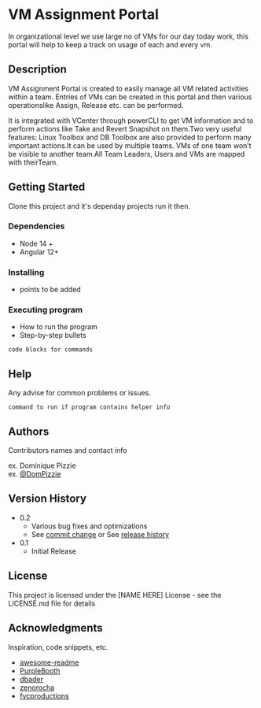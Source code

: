 # VM Assignment Portal

In organizational level we use large no of VMs for our day today work, this portal will help to keep a track on usage of each and every vm.

## Description

VM Assignment Portal is created to easily manage all VM related activities within a team. Entries of VMs can be created in this portal and then various operationslike Assign, Release etc. can be performed.

It is integrated with VCenter through powerCLI to get VM information and to perform actions like Take and Revert Snapshot on them.Two very useful features: Linux Toolbox and DB Toolbox are also provided to perform many important actions.It can be used by multiple teams. VMs of one team won’t be visible to another team.All Team Leaders, Users and VMs are mapped with theirTeam.

## Getting Started

Clone this project and it's dependay projects run it then.

### Dependencies

- Node 14 +
- Angular 12+

### Installing

- points to be added

### Executing program

- How to run the program
- Step-by-step bullets

```
code blocks for commands
```

## Help

Any advise for common problems or issues.

```
command to run if program contains helper info
```

## Authors

Contributors names and contact info

ex. Dominique Pizzie  
ex. [@DomPizzie](https://twitter.com/dompizzie)

## Version History

- 0.2
  - Various bug fixes and optimizations
  - See [commit change]() or See [release history]()
- 0.1
  - Initial Release

## License

This project is licensed under the [NAME HERE] License - see the LICENSE.md file for details

## Acknowledgments

Inspiration, code snippets, etc.

- [awesome-readme](https://github.com/matiassingers/awesome-readme)
- [PurpleBooth](https://gist.github.com/PurpleBooth/109311bb0361f32d87a2)
- [dbader](https://github.com/dbader/readme-template)
- [zenorocha](https://gist.github.com/zenorocha/4526327)
- [fvcproductions](https://gist.github.com/fvcproductions/1bfc2d4aecb01a834b46)
